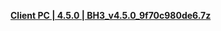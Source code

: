 **[Client PC | 4.5.0 | BH3_v4.5.0_9f70c980de6.7z ](https://bundle.bh3.com/public/PC/BH3_v4.5.0_9f70c980de6.7z)**